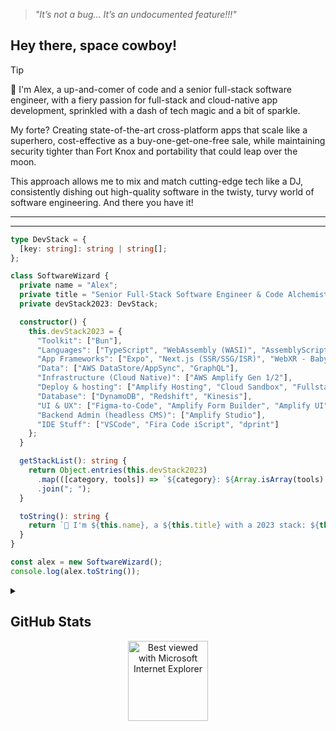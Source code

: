 > *"It’s not a bug... It’s an undocumented feature!!!"*

## Hey there, space cowboy!

> [!TIP]
> 
>👋 I'm Alex, a up-and-comer of code and a senior full-stack software engineer, with a fiery passion for full-stack and cloud-native app development, sprinkled with a dash of tech magic and a bit of sparkle.
>
>My forte? Creating state-of-the-art cross-platform apps that scale like a superhero, cost-effective as a buy-one-get-one-free sale, while maintaining security tighter than Fort Knox and portability that could leap over the moon.
>
>This approach allows me to mix and match cutting-edge tech like a DJ, consistently dishing out high-quality software in the twisty, turvy world of software engineering. And there you have it!
>

---
---
```typescript
type DevStack = {
  [key: string]: string | string[];
};

class SoftwareWizard {
  private name = "Alex";
  private title = "Senior Full-Stack Software Engineer & Code Alchemist";
  private devStack2023: DevStack;

  constructor() {
    this.devStack2023 = {
      "Toolkit": ["Bun"],
      "Languages": ["TypeScript", "WebAssembly (WASI)", "AssemblyScript (WASM)"],
      "App Frameworks": ["Expo", "Next.js (SSR/SSG/ISR)", "WebXR - Babylon.js"],
      "Data": ["AWS DataStore/AppSync", "GraphQL"],
      "Infrastructure (Cloud Native)": ["AWS Amplify Gen 1/2"],
      "Deploy & hosting": ["Amplify Hosting", "Cloud Sandbox", "Fullstack workflows"],
      "Database": ["DynamoDB", "Redshift", "Kinesis"],
      "UI & UX": ["Figma-to-Code", "Amplify Form Builder", "Amplify UI"],
      "Backend Admin (headless CMS)": ["Amplify Studio"],
      "IDE Stuff": ["VSCode", "Fira Code iScript", "dprint"]
    };
  }

  getStackList(): string {
    return Object.entries(this.devStack2023)
      .map(([category, tools]) => `${category}: ${Array.isArray(tools) ? tools.join(", ") : tools}`)
      .join("; ");
  }

  toString(): string {
    return `👋 I'm ${this.name}, a ${this.title} with a 2023 stack: ${this.getStackList()}. 🌙 Let's make some digital magic! 🧙‍♂️✨`;
  }
}

const alex = new SoftwareWizard();
console.log(alex.toString());
```

<details>
<summary>
  
## GitHub Stats

</summary>

![Metrics](https://metrics.lecoq.io/alexlevy0)
  
</details>


<div align="center">
<img src="https://github.com/fnky/fnky/raw/fnky/img/ie.jpg" alt="Best viewed with Microsoft Internet Explorer" align="center" width="128">
</div>
